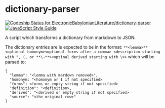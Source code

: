 # dictionary-parser

[ ![Codeship Status for ElectronicBabylonianLiterature/dictionary-parser](https://app.codeship.com/projects/b1517250-34cc-0136-b3a0-0a4605642058/status?branch=master)](https://app.codeship.com/projects/289131)
[![JavaScript Style Guide](https://img.shields.io/badge/code_style-standard-brightgreen.svg)](https://standardjs.com)

A script which transforms a dictionary from markdown to JSON.

The dictionary entries are is expected to be in the format: `**<lemma>** <optional homonym><optional forms after a comma> <description starting with ", (, or **\~**><optinal derived starting with \>>` which will be parsed to:
```
{
  "lemma": "<lemma with mardown removed>",
  "homonym: "<homonym or I if not specified>
  "forms": <forms or empty string if not specified>
  "definition": "<definition>,
  "derived": "<derived or empty string if not specified>
  "source": "<the original row>"
}
```